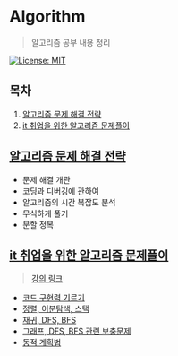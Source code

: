 # Algorithm

> 알고리즘 공부 내용 정리

[![License: MIT](https://img.shields.io/badge/License-MIT-yellow.svg)](https://opensource.org/licenses/MIT)

## 목차

1. [알고리즘 문제 해결 전략](#알고리즘-문제-해결-전략)
2. [it 취업을 위한 알고리즘 문제풀이](#it-취업을-위한-알고리즘-문제풀이)

## [알고리즘 문제 해결 전략](./Book)

- 문제 해결 개관
- 코딩과 디버깅에 관하여
- 알고리즘의 시간 복잡도 분석
- 무식하게 풀기
- 분할 정복

## [it 취업을 위한 알고리즘 문제풀이](./Solve)

> [강의 링크](https://www.inflearn.com/course/알고리즘/dashboard)

- [코드 구현력 기르기](./Solve/01_IncreaseCodeImplementation.md)
- [정렬, 이분탐색, 스택](./Solve/02_SortBinarySearchStack.md)
- [재귀, DFS, BFS](./Solve/03_Recursion_DFS_BFS.md)
- [그래프, DFS, BFS 관련 보충문제](./Solve/04_Graph_DFS_BFS.md)
- [동적 계획법](./Solve/05_DynamicProgramming.md)
